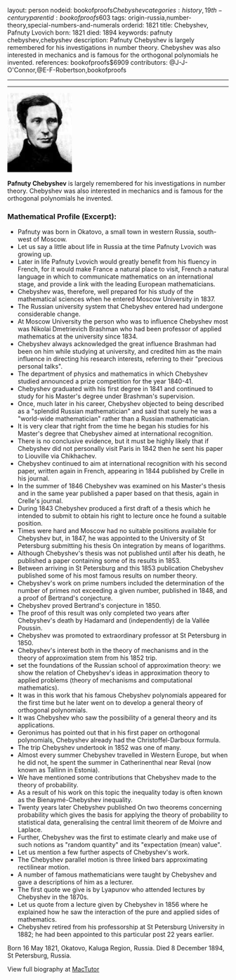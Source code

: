layout: person
nodeid: bookofproofs$Chebyshev
categories: history,19th-century
parentid: bookofproofs$603
tags: origin-russia,number-theory,special-numbers-and-numerals
orderid: 1821
title: Chebyshev, Pafnuty Lvovich
born: 1821
died: 1894
keywords: pafnuty chebyshev,chebyshev
description: Pafnuty Chebyshev is largely remembered for his investigations in number theory. Chebyshev was also interested in mechanics and is famous for the orthogonal polynomials he invented.
references: bookofproofs$6909
contributors: @J-J-O'Connor,@E-F-Robertson,bookofproofs

---



---

![Chebyshev.jpg](https://github.com/bookofproofs/bookofproofs.github.io/blob/main/_sources/_assets/images/portraits/Chebyshev.jpg?raw=true)

**Pafnuty Chebyshev** is largely remembered for his investigations in number theory. Chebyshev was also interested in mechanics and is famous for the orthogonal polynomials he invented.

### Mathematical Profile (Excerpt):
* Pafnuty was born in Okatovo, a small town in western Russia, south-west of Moscow.
* Let us say a little about life in Russia at the time Pafnuty Lvovich was growing up.
* Later in life Pafnuty Lvovich would greatly benefit from his fluency in French, for it would make France a natural place to visit, French a natural language in which to communicate mathematics on an international stage, and provide a link with the leading European mathematicians.
* Chebyshev was, therefore, well prepared for his study of the mathematical sciences when he entered Moscow University in 1837.
* The Russian university system that Chebyshev entered had undergone considerable change.
* At Moscow University the person who was to influence Chebyshev most was Nikolai Dmetrievich Brashman who had been professor of applied mathematics at the university since 1834.
* Chebyshev always acknowledged the great influence Brashman had been on him while studying at university, and credited him as the main influence in directing his research interests, referring to their "precious personal talks".
* The department of physics and mathematics in which Chebyshev studied announced a prize competition for the year 1840-41.
* Chebyshev graduated with his first degree in 1841 and continued to study for his Master's degree under Brashman's supervision.
* Once, much later in his career, Chebyshev objected to being described as a "splendid Russian mathematician" and said that surely he was a "world-wide mathematician" rather than a Russian mathematician.
* It is very clear that right from the time he began his studies for his Master's degree that Chebyshev aimed at international recognition.
* There is no conclusive evidence, but it must be highly likely that if Chebyshev did not personally visit Paris in 1842 then he sent his paper to Liouville via Chikhachev.
* Chebyshev continued to aim at international recognition with his second paper, written again in French, appearing in 1844 published by Crelle in his journal.
* In the summer of 1846 Chebyshev was examined on his Master's thesis and in the same year published a paper based on that thesis, again in Crelle's journal.
* During 1843 Chebyshev produced a first draft of a thesis which he intended to submit to obtain his right to lecture once he found a suitable position.
* Times were hard and Moscow had no suitable positions available for Chebyshev but, in 1847, he was appointed to the University of St Petersburg submitting his thesis On integration by means of logarithms.
* Although Chebyshev's thesis was not published until after his death, he published a paper containing some of its results in 1853.
* Between arriving in St Petersburg and this 1853 publication Chebyshev published some of his most famous results on number theory.
* Chebyshev's work on prime numbers included the determination of the number of primes not exceeding a given number, published in 1848, and a proof of Bertrand's conjecture.
* Chebyshev proved Bertrand's conjecture in 1850.
* The proof of this result was only completed two years after Chebyshev's death by Hadamard and (independently) de la Vallée Poussin.
* Chebyshev was promoted to extraordinary professor at St Petersburg in 1850.
* Chebyshev's interest both in the theory of mechanisms and in the theory of approximation stem from his 1852 trip.
* set the foundations of the Russian school of approximation theory: we show the relation of Chebyshev's ideas in approximation theory to applied problems (theory of mechanisms and computational mathematics).
* It was in this work that his famous Chebyshev polynomials appeared for the first time but he later went on to develop a general theory of orthogonal polynomials.
* It was Chebyshev who saw the possibility of a general theory and its applications.
* Geronimus has pointed out that in his first paper on orthogonal polynomials, Chebyshev already had the Christoffel-Darboux formula.
* The trip Chebyshev undertook in 1852 was one of many.
* Almost every summer Chebyshev travelled in Western Europe, but when he did not, he spent the summer in Catherinenthal near Reval (now known as Tallinn in Estonia).
* We have mentioned some contributions that Chebyshev made to the theory of probability.
* As a result of his work on this topic the inequality today is often known as the Bienaymé-Chebyshev inequality.
* Twenty years later Chebyshev published On two theorems concerning probability which gives the basis for applying the theory of probability to statistical data, generalising the central limit theorem of de Moivre and Laplace.
* Further, Chebyshev was the first to estimate clearly and make use of such notions as "random quantity" and its "expectation (mean) value".
* Let us mention a few further aspects of Chebyshev's work.
* The Chebyshev parallel motion is three linked bars approximating rectilinear motion.
* A number of famous mathematicians were taught by Chebyshev and gave a descriptions of him as a lecturer.
* The first quote we give is by Lyapunov who attended lectures by Chebyshev in the 1870s.
* Let us quote from a lecture given by Chebyshev in 1856 where he explained how he saw the interaction of the pure and applied sides of mathematics.
* Chebyshev retired from his professorship at St Petersburg University in 1882; he had been appointed to this particular post 22 years earlier.

Born 16 May 1821, Okatovo, Kaluga Region, Russia. Died 8 December 1894, St Petersburg, Russia.

View full biography at [MacTutor](https://mathshistory.st-andrews.ac.uk/Biographies/Chebyshev/)
